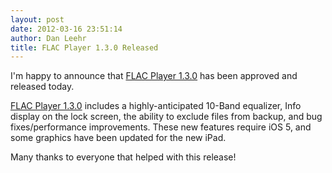 ```yaml
---
layout: post
date: 2012-03-16 23:51:14
author: Dan Leehr
title: FLAC Player 1.3.0 Released
---
```


I'm happy to announce that [FLAC Player 1.3.0](/flacplayer) has been approved and released today.

[FLAC Player 1.3.0](http://itunes.apple.com/us/app/flac-player/id390532592?ls=1&amp;mt=8) includes a highly-anticipated 10-Band equalizer, Info display on the lock screen, the ability to exclude files from backup, and bug fixes/performance improvements.  These new features require iOS 5, and some  graphics have been updated for the new iPad.  

Many thanks to everyone that helped with this release!
